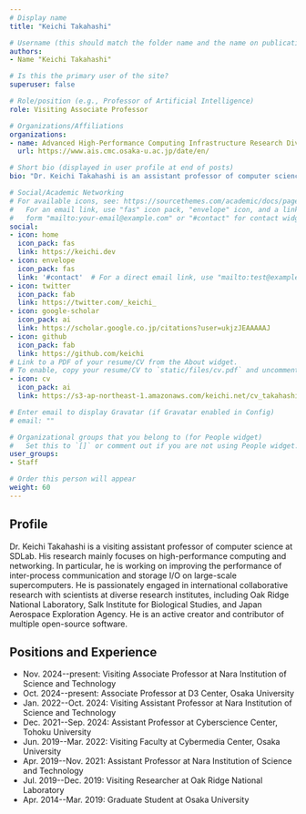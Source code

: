 ```yaml
---
# Display name
title: "Keichi Takahashi"

# Username (this should match the folder name and the name on publications)
authors:
- Name "Keichi Takahashi"

# Is this the primary user of the site?
superuser: false

# Role/position (e.g., Professor of Artificial Intelligence)
role: Visiting Associate Professor

# Organizations/Affiliations
organizations:
- name: Advanced High-Performance Computing Infrastructure Research Division, D3 Center, Osaka University
  url: https://www.ais.cmc.osaka-u.ac.jp/date/en/

# Short bio (displayed in user profile at end of posts)
bio: "Dr. Keichi Takahashi is an assistant professor of computer science at SDLab. His research mainly focuses on high-performance computing and networking."

# Social/Academic Networking
# For available icons, see: https://sourcethemes.com/academic/docs/page-builder/#icons
#   For an email link, use "fas" icon pack, "envelope" icon, and a link in the
#   form "mailto:your-email@example.com" or "#contact" for contact widget.
social:
- icon: home
  icon_pack: fas
  link: https://keichi.dev
- icon: envelope
  icon_pack: fas
  link: '#contact'  # For a direct email link, use "mailto:test@example.org".
- icon: twitter
  icon_pack: fab
  link: https://twitter.com/_keichi_
- icon: google-scholar
  icon_pack: ai
  link: https://scholar.google.co.jp/citations?user=ukjzJEAAAAAJ
- icon: github
  icon_pack: fab
  link: https://github.com/keichi
# Link to a PDF of your resume/CV from the About widget.
# To enable, copy your resume/CV to `static/files/cv.pdf` and uncomment the lines below.
- icon: cv
  icon_pack: ai
  link: https://s3-ap-northeast-1.amazonaws.com/keichi.net/cv_takahashi.pdf

# Enter email to display Gravatar (if Gravatar enabled in Config)
# email: ""

# Organizational groups that you belong to (for People widget)
#   Set this to `[]` or comment out if you are not using People widget.
user_groups:
- Staff

# Order this person will appear
weight: 60
---
```


## Profile

Dr. Keichi Takahashi is a visiting assistant professor of computer science at SDLab.
His research mainly focuses on high-performance computing and networking. In
particular, he is working on improving the performance of inter-process
communication and storage I/O on large-scale supercomputers. He is
passionately engaged in international collaborative research with scientists
at diverse research institutes, including Oak Ridge National Laboratory, Salk
Institute for Biological Studies, and Japan Aerospace Exploration Agency. He
is an active creator and contributor of multiple open-source software.

## Positions and Experience

- Nov. 2024--present: Visiting Associate Professor at Nara Institution of Science and Technology
- Oct. 2024--present: Associate Professor at D3 Center, Osaka University
- Jan. 2022--Oct. 2024: Visiting Assistant Professor at Nara Institution of Science and Technology
- Dec. 2021--Sep. 2024: Assistant Professor at Cyberscience Center, Tohoku University
- Jun. 2019--Mar. 2022: Visiting Faculty at Cybermedia Center, Osaka University
- Apr. 2019--Nov. 2021: Assistant Professor at Nara Institution of Science and Technology
- Jul. 2019--Dec. 2019: Visiting Researcher at Oak Ridge National Laboratory
- Apr. 2014--Mar. 2019: Graduate Student at Osaka University
